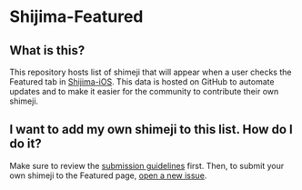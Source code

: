 # Shijima-Featured

## What is this?

This repository hosts list of shimeji that will appear when a user checks the Featured tab in [Shijima-iOS](https://havoc.app/package/shijima). This data is hosted on GitHub to automate updates and to make it easier for the community to contribute their own shimeji.

## I want to add my own shimeji to this list. How do I do it?

Make sure to review the [submission guidelines](submission_guidelines.md) first. Then, to submit your own shimeji to the Featured page, [open a new issue](https://github.com/pixelomer/Shijima-Featured/issues/new/choose).
